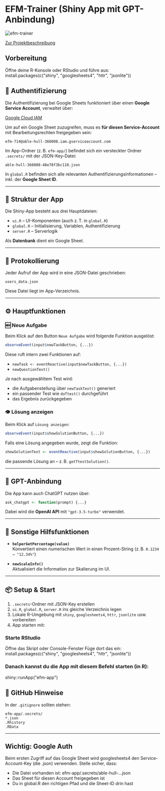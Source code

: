# EFM-Trainer (Shiny App mit GPT-Anbindung)
![efm-trainer](https://github.com/user-attachments/assets/7dfa8e48-e4b6-49eb-81d7-2442bc752ea0)

[Zur Projektbeschreibung](Projektbeschreibung_EFM-Trainer.md)

## Vorbereitung
Öffne deine R-Konsole oder RStudio und führe aus:
install.packages(c("shiny", "googlesheets4", "httr", "jsonlite"))


## 🔐 Authentifizierung
Die Authentifizierung bei Google Sheets funktioniert über einen **Google Service Account**, verwaltet über:

[Google Cloud IAM](https://console.cloud.google.com/iam-admin/iam?project=able-hull-366008)

Um auf ein Google Sheet zuzugreifen, muss es **für diesen Service-Account** mit Bearbeitungsrechten freigegeben sein:

```
efm-714@able-hull-366008.iam.gserviceaccount.com
```

Im App-Ordner (z. B. `efm-app/`) befindet sich ein versteckter Ordner `.secrets/` mit der JSON-Key-Datei:

```
able-hull-366008-48e78f3bc110.json
```

In `global.R` befinden sich alle relevanten Authentifizierungsinformationen – inkl. der **Google Sheet ID**.

---

## 📁 Struktur der App

Die Shiny-App besteht aus drei Hauptdateien:

- `ui.R` – UI-Komponenten (auch z. T. in `global.R`)
- `global.R` – Initialisierung, Variablen, Authentifizierung
- `server.R` – Serverlogik

Als **Datenbank** dient ein Google Sheet.

---

## 📝 Protokollierung

Jeder Aufruf der App wird in eine JSON-Datei geschrieben:

```
users_data.json
```

Diese Datei liegt im App-Verzeichnis.

---

## ⚙️ Hauptfunktionen

### 🆕 Neue Aufgabe

Beim Klick auf den Button `Neue Aufgabe` wird folgende Funktion ausgelöst:

```r
observeEvent(input$newTaskButton, {...})
```

Diese ruft intern zwei Funktionen auf:

- `newTask <- eventReactive(input$newTaskButton, {...})`
- `newQuestionText()`

Je nach ausgewähltem Test wird:

- die Aufgabenstellung über `newTaskText()` generiert
- ein passender Test wie `doTtest()` durchgeführt
- das Ergebnis zurückgegeben

### 👁️ Lösung anzeigen

Beim Klick auf `Lösung anzeigen`:

```r
observeEvent(input$showSolutionButton, {...})
```

Falls eine Lösung angegeben wurde, zeigt die Funktion:

```r
showSolutionText <- eventReactive(input$showSolutionButton, {...})
```

die passende Lösung an – z. B. `getTtestSolution()`.

---

## 🤖 GPT-Anbindung

Die App kann auch ChatGPT nutzen über:

```r
ask_chatgpt <- function(prompt) {...}
```

Dabei wird die **OpenAI API** mit `"gpt-3.5-turbo"` verwendet.

---

## 🔢 Sonstige Hilfsfunktionen

- **`helperGetPercentage(value)`**  
  Konvertiert einen numerischen Wert in einen Prozent-String (z. B. `0.1234 → "12.34%"`)

- **`newScaleInfo()`**  
  Aktualisiert die Information zur Skalierung im UI.

---

## 📦 Setup & Start

1. `.secrets`-Ordner mit JSON-Key erstellen
2. `ui.R`, `global.R`, `server.R` ins gleiche Verzeichnis legen
3. Lokale R-Umgebung mit `shiny`, `googlesheets4`, `httr`, `jsonlite` usw. vorbereiten
4. App starten mit:

### Starte RStudio
Öffne das Skript oder Console-Fenster
Füge dort das ein:
install.packages(c("shiny", "googlesheets4", "httr", "jsonlite"))

### Danach kannst du die App mit diesem Befehl starten (in R):
shiny::runApp("efm-app")

## 🚫 GitHub Hinweise

In der `.gitignore` sollten stehen:

```gitignore
efm-app/.secrets/
*.json
.Rhistory
.RData
```

---
## Wichtig: Google Auth
Beim ersten Zugriff auf das Google Sheet wird googlesheets4 den Service-Account-Key (die .json) verwenden. Stelle sicher, dass:
- Die Datei vorhanden ist: efm-app/.secrets/able-hull-...json
- Das Sheet für diesen Account freigegeben ist
- Du in global.R den richtigen Pfad und die Sheet-ID drin hast

